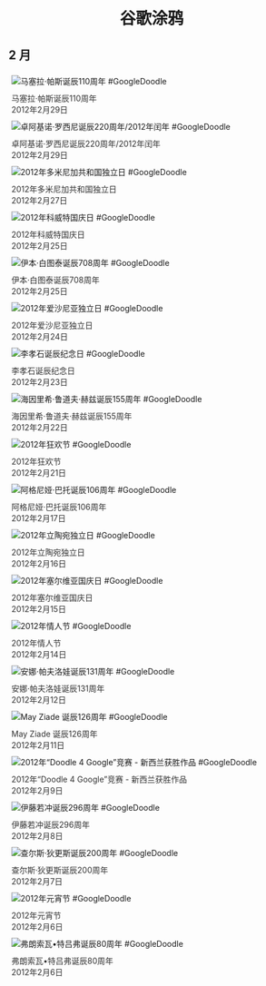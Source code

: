 
<h1 align="center"> 谷歌涂鸦 </h1>




## 2 月

<div class="image">


<img src="https://lh3.googleusercontent.com/3xtX_7CgZ3JTf2uXLOnl16I2SoUXX7t_g_6iQ6yKt8H066rWCdljFhUnsc73NBIWb8EP3KObnCAFIr3nuclXhhp2SgoelwWlosNTtsje-Q=s660" alt="马塞拉·帕斯诞辰110周年 #GoogleDoodle" style="margin: 5px"/>
<div class="info" style="font-size: 14px; color:#333333; margin:5px"><div class="title">马塞拉·帕斯诞辰110周年</div><div class="date">2012年2月29日</div></div>

<img src="https://lh3.googleusercontent.com/oCdWAJzikuUhu-MwJMKR-gFVbY0XSq2zuvY6w9K5mgakAn8lop1K1q6c4l4kOTO1oWa_BoJp2KuN6ZIUtVucRKbt_miQZmQ3w0ThEe7zVA=s660" alt="卓阿基诺·罗西尼诞辰220周年/2012年闰年 #GoogleDoodle" style="margin: 5px"/>
<div class="info" style="font-size: 14px; color:#333333; margin:5px"><div class="title">卓阿基诺·罗西尼诞辰220周年/2012年闰年</div><div class="date">2012年2月29日</div></div>

<img src="https://lh3.googleusercontent.com/WCNQfpkXItAVLRPdsxx7d8O9yHf1spUilzBJRs9ZL53DibeX9QDlLvmfhsEY2cThN-3fq61h-N4szfnLHe0lbkBprYtmdVi36Hv7fEqq=s660" alt="2012年多米尼加共和国独立日 #GoogleDoodle" style="margin: 5px"/>
<div class="info" style="font-size: 14px; color:#333333; margin:5px"><div class="title">2012年多米尼加共和国独立日</div><div class="date">2012年2月27日</div></div>

<img src="https://lh3.googleusercontent.com/Fbw0EdKNJOJ25sv4EbTodjCe6Dxz0uxpAgScaH3K_mqlzDw53umfNfrF5HTn2hCjRwY6C08XYWCRQeDH0NYcW2HpYgeBohCuMzpz7GA=s660" alt="2012年科威特国庆日 #GoogleDoodle" style="margin: 5px"/>
<div class="info" style="font-size: 14px; color:#333333; margin:5px"><div class="title">2012年科威特国庆日</div><div class="date">2012年2月25日</div></div>

<img src="https://lh3.googleusercontent.com/429NetsPejpMgeXqZuA15mCFLQykowhHNnbkSa1L8SHq9Kp9De-EBPlmOknzJ_HRykzt5FPhwpju_M3uKeuZlKegwdRQSzrH8NfdwR_B=s660" alt="伊本·白图泰诞辰708周年 #GoogleDoodle" style="margin: 5px"/>
<div class="info" style="font-size: 14px; color:#333333; margin:5px"><div class="title">伊本·白图泰诞辰708周年</div><div class="date">2012年2月25日</div></div>

<img src="https://lh3.googleusercontent.com/y-K6TxJiXCiTHIazAXsAOsavnnHYKpnleRLPjFRZTo-NABMlPwZjUrIe2fyDx83qKsTXUljKJEeZDuBIG6XCMkJfJI9RXtFR9HKLcmM2=s660" alt="2012年爱沙尼亚独立日 #GoogleDoodle" style="margin: 5px"/>
<div class="info" style="font-size: 14px; color:#333333; margin:5px"><div class="title">2012年爱沙尼亚独立日</div><div class="date">2012年2月24日</div></div>

<img src="https://lh3.googleusercontent.com/s6PW5LZmwLry38qUyVuUjd4norKjF3DjP0WOykEx12plyk1sgH7CQeIJ9hNpJ2c2NesPa-Kb6dGlY3TqsCXTEy32iSEdSEmEVK0ezILM=s660" alt="李孝石诞辰纪念日 #GoogleDoodle" style="margin: 5px"/>
<div class="info" style="font-size: 14px; color:#333333; margin:5px"><div class="title">李孝石诞辰纪念日</div><div class="date">2012年2月23日</div></div>

<img src="//www.google.com/logos/2012/hertz-2011-hp.gif" alt="海因里希·鲁道夫·赫兹诞辰155周年 #GoogleDoodle" style="margin: 5px"/>
<div class="info" style="font-size: 14px; color:#333333; margin:5px"><div class="title">海因里希·鲁道夫·赫兹诞辰155周年</div><div class="date">2012年2月22日</div></div>

<img src="https://lh3.googleusercontent.com/gMqxu35RQyYJE0RNFN-m7-HUDziUaVkc2dvSlCYTPVKhzKwwagDG73hjKxbMSQReEqeCw1ue4i9_i97ZYkQK4C9PqyisEHx9bZmC-pk=s660" alt="2012年狂欢节 #GoogleDoodle" style="margin: 5px"/>
<div class="info" style="font-size: 14px; color:#333333; margin:5px"><div class="title">2012年狂欢节</div><div class="date">2012年2月21日</div></div>

<img src="https://lh3.googleusercontent.com/RzSurVg6c68iQdSgN_XCetQ0ITyJjbCtZB8SZAsvq3uDYEm6pf1Szg0tLPH-vYdAgg1E78m-52IcsQs-inQjPxxVACdr9P97ls5nJiw=s660" alt="阿格尼娅·巴托诞辰106周年 #GoogleDoodle" style="margin: 5px"/>
<div class="info" style="font-size: 14px; color:#333333; margin:5px"><div class="title">阿格尼娅·巴托诞辰106周年</div><div class="date">2012年2月17日</div></div>

<img src="https://lh3.googleusercontent.com/keSnYqsuUSwjpXUhLmi-m8R0h5p-oTr5nTcXdzkqqDn-KMLv6Ft0BhHH2sEz8FLDT9rjytwXzeG1opFDqdcHJ6CP4amxP99MsprXIAo=s660" alt="2012年立陶宛独立日 #GoogleDoodle" style="margin: 5px"/>
<div class="info" style="font-size: 14px; color:#333333; margin:5px"><div class="title">2012年立陶宛独立日</div><div class="date">2012年2月16日</div></div>

<img src="https://lh3.googleusercontent.com/sxM1YNU-x2nyPZXCiFQ-rD4W-xPM5gheLySXwjFIWLkryMTL-MmWnooK-juYKTgabXlczbR2cWf2LEWicXJGcrOgAMcUxLQPkQVYnNotOA=s660" alt="2012年塞尔维亚国庆日 #GoogleDoodle" style="margin: 5px"/>
<div class="info" style="font-size: 14px; color:#333333; margin:5px"><div class="title">2012年塞尔维亚国庆日</div><div class="date">2012年2月15日</div></div>

<img src="https://lh3.googleusercontent.com/0iKarlG8oxfBrcH9hDjBHatJ8K_ADNpbLjXuXK6krTW4sDO1CWiu7_wxN-s5LpBlfLlMhhTLsoU4mPkao6l75L1I3gWNmWr30tb1kG2h=s660" alt="2012年情人节 #GoogleDoodle" style="margin: 5px"/>
<div class="info" style="font-size: 14px; color:#333333; margin:5px"><div class="title">2012年情人节</div><div class="date">2012年2月14日</div></div>

<img src="https://lh3.googleusercontent.com/bTvqIFEtFaWbm4K0zBBbNJSU_knJXls0MtN8olMRvhCpiJoFO17fRrPDyYLYgEw0eUtOVH5aTK70LJsE2mCGZpIna8WL98A56eL5Low_=s660" alt="安娜·帕夫洛娃诞辰131周年 #GoogleDoodle" style="margin: 5px"/>
<div class="info" style="font-size: 14px; color:#333333; margin:5px"><div class="title">安娜·帕夫洛娃诞辰131周年</div><div class="date">2012年2月12日</div></div>

<img src="//www.google.com/logos/2012/ziade-2012-HP.jpg" alt="May Ziade 诞辰126周年 #GoogleDoodle" style="margin: 5px"/>
<div class="info" style="font-size: 14px; color:#333333; margin:5px"><div class="title">May Ziade 诞辰126周年</div><div class="date">2012年2月11日</div></div>

<img src="https://lh3.googleusercontent.com/X_n1fLt9GKpU0eQXizjRPGLsLbGSQErVLHmSfSmWmRL7VprF2jg5o0QPLzt3T6Ff7vy-dpOlpzKj7Se2WsP3aukFlzCCHFx91J2FziAG=s660" alt="2012年“Doodle 4 Google”竞赛 - 新西兰获胜作品 #GoogleDoodle" style="margin: 5px"/>
<div class="info" style="font-size: 14px; color:#333333; margin:5px"><div class="title">2012年“Doodle 4 Google”竞赛 - 新西兰获胜作品</div><div class="date">2012年2月9日</div></div>

<img src="https://lh3.googleusercontent.com/tUzMAJ8bMnrqVBD8yDx6-xs2IsGHLqjt958L1wWwtYmAJKF4msovAgtPps0faIMROaDNDfl7NAa_RAwQ8znp-PwdQNvt7sPxUzVyUze4=s660" alt="伊藤若冲诞辰296周年 #GoogleDoodle" style="margin: 5px"/>
<div class="info" style="font-size: 14px; color:#333333; margin:5px"><div class="title">伊藤若冲诞辰296周年</div><div class="date">2012年2月8日</div></div>

<img src="https://lh3.googleusercontent.com/CUXEP4eVn2Jfwc-8vxRVDfwxhK3QnSWJRtz4TywmzzF0UW5MnqiigPdrVHoteefXs7ZCoq8sTVexyZwFtntIjz8aUVGB5xnTXL3DXvCSTg=s660" alt="查尔斯·狄更斯诞辰200周年 #GoogleDoodle" style="margin: 5px"/>
<div class="info" style="font-size: 14px; color:#333333; margin:5px"><div class="title">查尔斯·狄更斯诞辰200周年</div><div class="date">2012年2月7日</div></div>

<img src="https://lh3.googleusercontent.com/C52ACr_1crR1nOtxVxLGFJa5B_bFqf-MLLm-AKvBdJrHvPFv6fGKw3B2S5fZ6grU-RRR9tPTLSqwaIzkQxY5U-V_dUlgAyoEEM0hE0Ta=s660" alt="2012年元宵节 #GoogleDoodle" style="margin: 5px"/>
<div class="info" style="font-size: 14px; color:#333333; margin:5px"><div class="title">2012年元宵节</div><div class="date">2012年2月6日</div></div>

<img src="https://lh3.googleusercontent.com/4CaNJCtHt3GmBbwjuV8zxgqQMugwDJpsaIAAtZ4qsyjbHa45zIDU1lwn0YiWqYv397x-tXVulW9lptagBeqD2jUinQ8HDIPXAt1_Pg1-=s660" alt="弗朗索瓦•特吕弗诞辰80周年 #GoogleDoodle" style="margin: 5px"/>
<div class="info" style="font-size: 14px; color:#333333; margin:5px"><div class="title">弗朗索瓦•特吕弗诞辰80周年</div><div class="date">2012年2月6日</div></div>

</div>








